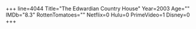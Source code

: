 +++
line=4044
Title="The Edwardian Country House"
Year=2003
Age=""
IMDb="8.3"
RottenTomatoes=""
Netflix=0
Hulu=0
PrimeVideo=1
Disney=0
+++

